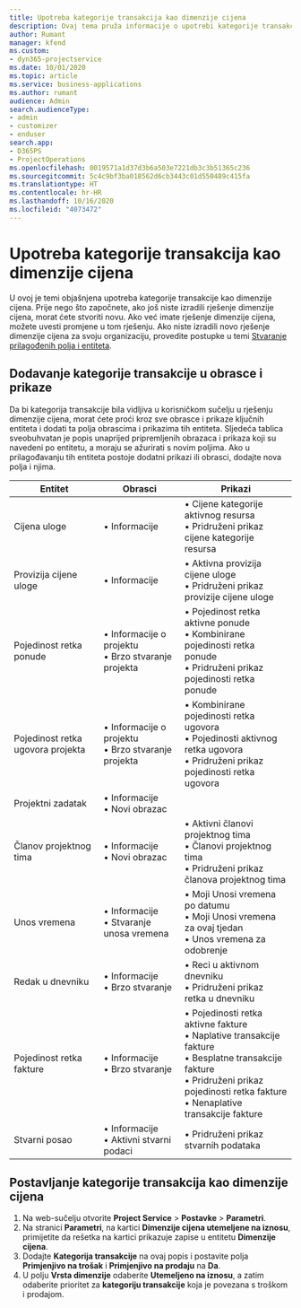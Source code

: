 ```yaml
---
title: Upotreba kategorije transakcija kao dimenzije cijena
description: Ovaj tema pruža informacije o upotrebi kategorije transakcije kao dimenzije cijena.
author: Rumant
manager: kfend
ms.custom:
- dyn365-projectservice
ms.date: 10/01/2020
ms.topic: article
ms.service: business-applications
ms.author: rumant
audience: Admin
search.audienceType:
- admin
- customizer
- enduser
search.app:
- D365PS
- ProjectOperations
ms.openlocfilehash: 0019571a1d37d3b6a503e7221db3c3b51365c236
ms.sourcegitcommit: 5c4c9bf3ba018562d6cb3443c01d550489c415fa
ms.translationtype: HT
ms.contentlocale: hr-HR
ms.lasthandoff: 10/16/2020
ms.locfileid: "4073472"
---
```

# <a name="use-transaction-category-as-a-pricing-dimension"></a>Upotreba kategorije transakcija kao dimenzije cijena
U ovoj je temi objašnjena upotreba kategorije transakcije kao dimenzije cijena. Prije nego što započnete, ako još niste izradili rješenje dimenzije cijena, morat ćete stvoriti novu. Ako već imate rješenje dimenzije cijena, možete uvesti promjene u tom rješenju. Ako niste izradili novo rješenje dimenzije cijena za svoju organizaciju, provedite postupke u temi [Stvaranje prilagođenih polja i entiteta](create-custom-fields-entities.md).

## <a name="add-transaction-category-to-forms-and-views"></a>Dodavanje kategorije transakcije u obrasce i prikaze
Da bi kategorija transakcije bila vidljiva u korisničkom sučelju u rješenju dimenzije cijena, morat ćete proći kroz sve obrasce i prikaze ključnih entiteta i dodati ta polja obrascima i prikazima tih entiteta.
Sljedeća tablica sveobuhvatan je popis unaprijed pripremljenih obrazaca i prikaza koji su navedeni po entitetu, a moraju se ažurirati s novim poljima. Ako u prilagođavanju tih entiteta postoje dodatni prikazi ili obrasci, dodajte nova polja i njima.

|  Entitet        | Obrasci     |Prikazi        |
| ------------------------------|---------------------------------|----------------------------------|
|  Cijena uloge|• Informacije |• Cijene kategorije aktivnog resursa<br> • Pridruženi prikaz cijene kategorije resursa|
|  Provizija cijene uloge|• Informacije|• Aktivna provizija cijene uloge<br>• Pridruženi prikaz provizije cijene uloge|
|  Pojedinost retka ponude|• Informacije o projektu<br>• Brzo stvaranje projekta|• Pojedinost retka aktivne ponude<br>• Kombinirane pojedinosti retka ponude<br>• Pridruženi prikaz pojedinosti retka ponude|
|  Pojedinost retka ugovora projekta|• Informacije o projektu<br>• Brzo stvaranje projekta|• Kombinirane pojedinosti retka ugovora<br>• Pojedinosti aktivnog retka ugovora<br>• Pridruženi prikaz pojedinosti retka ugovora|
|  Projektni zadatak|• Informacije<br>• Novi obrazac||
|  Članov projektnog tima|• Informacije<br>• Novi obrazac|• Aktivni članovi projektnog tima<br>• Članovi projektnog tima<br>• Pridruženi prikaz članova projektnog tima|
|  Unos vremena|• Informacije<br>• Stvaranje unosa vremena|• Moji Unosi vremena po datumu<br>• Moji Unosi vremena za ovaj tjedan<br>• Unos vremena za odobrenje|
|  Redak u dnevniku|• Informacije<br>• Brzo stvaranje|• Reci u aktivnom dnevniku<br>• Pridruženi prikaz retka u dnevniku|
|  Pojedinost retka fakture|• Informacije<br>• Brzo stvaranje|• Pojedinosti retka aktivne fakture<br>• Naplative transakcije fakture<br>• Besplatne transakcije fakture<br>• Pridruženi prikaz pojedinosti retka fakture<br>• Nenaplative transakcije fakture|
|  Stvarni posao|• Informacije<br>• Aktivni stvarni podaci|• Pridruženi prikaz stvarnih podataka|

## <a name="set-up-transaction-category-as-a-pricing-dimension"></a>Postavljanje kategorije transakcija kao dimenzije cijena

1. Na web-sučelju otvorite **Project Service** > **Postavke** > **Parametri**. 
2. Na stranici **Parametri**, na kartici **Dimenzije cijena utemeljene na iznosu**, primijetite da rešetka na kartici prikazuje zapise u entitetu **Dimenzije cijena**.
3. Dodajte **Kategorija transakcije** na ovaj popis i postavite polja **Primjenjivo na trošak** i **Primjenjivo na prodaju** na **Da**.
4. U polju **Vrsta dimenzije** odaberite **Utemeljeno na iznosu**, a zatim odaberite prioritet za **kategoriju transakcije** koja je povezana s troškom i prodajom.
